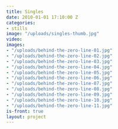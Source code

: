 ```yaml
---
title: Singles
date: 2010-01-01 17:10:00 Z
categories:
- stills
image: "/uploads/singles-thumb.jpg"
video: 
images:
- "/uploads/behind-the-zero-line-01.jpg"
- "/uploads/behind-the-zero-line-02.jpg"
- "/uploads/behind-the-zero-line-03.jpg"
- "/uploads/behind-the-zero-line-04.jpg"
- "/uploads/behind-the-zero-line-05.jpg"
- "/uploads/behind-the-zero-line-06.jpg"
- "/uploads/behind-the-zero-line-07.jpg"
- "/uploads/behind-the-zero-line-08.jpg"
- "/uploads/behind-the-zero-line-09.jpg"
- "/uploads/behind-the-zero-line-10.jpg"
- "/uploads/behind-the-zero-line-11.jpg"
is-front: true
layout: project
---
```


